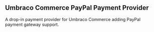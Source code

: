 ## Umbraco Commerce PayPal Payment Provider

A drop-in payment provider for Umbraco Commerce adding PayPal payment gateway support.

